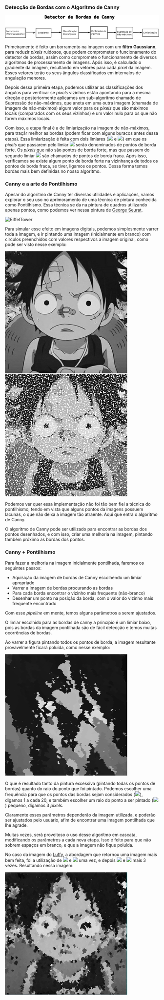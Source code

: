 ### Detecção de Bordas com o Algoritmo de Canny

![Diagrama Canny](imgs/blockdiag_canny.png "Diagrama de Blocos Canny")

Primeiramente é feito um borramento na imagem com um **filtro Gaussiano**, para reduzir _pixels_ ruidosos, que podem comprometer o funcionamento do detector de bordas, assim como compromete o funcionamento de diversos algoritmos de processamento de imagens. Após isso, é calculado o gradiente da imagem, resultando em vetores para cada _pixel_ da imagem. Esses vetores terão os seus ângulos classificados em intervalos de angulação menores.

Depois dessa primeira etapa, podemos utilizar as classificações dos ângulos para verificar se _pixels_ vizinhos estão apontando para a mesma direção e posteriormente aplicamos um sub-algoritmo chamado de Supressão de não-máximos, que anota em uma outra imagem (chamada de imagem de não-máximos) algum valor para os _pixels_ que são máximos locais (comparados com os seus vizinhos) e um valor nulo para os que não forem máximos locais.

Com isso, a etapa final é a de limiarização na imagem de não-máximos, para traçãr melhor as bordas (podem ficar com alguns buracos antes dessa etapa). Essa limiarização é feita com dois limiares (<img src="https://render.githubusercontent.com/render/math?math=T_1"> e <img src="https://render.githubusercontent.com/render/math?math=T_2">) em que os _pixels_ que passarem pelo limiar <img src="https://render.githubusercontent.com/render/math?math=T_1"> serão denominados de pontos de borda forte. Os _pixels_ que não são pontos de borda forte, mas que passem do segundo limiar <img src="https://render.githubusercontent.com/render/math?math=T_2"> são chamados de pontos de borda fraca. Após isso, verificamos se existe algum ponto de borda forte na vizinhança de todos os pontos de borda fraca, se tiver, ligamos os pontos. Dessa forma temos bordas mais bem definidas no nosso algoritmo.

### Canny e a arte do Pontilhismo

Apesar do algoritmo de Canny ter diversas utilidades e aplicações, vamos explorar o seu uso no aprimoramento de uma técnica de pintura conhecida como Pontilhismo. Essa técnica se da na pintura de quadros utilizando apenas pontos, como podemos ver nessa pintura de [George Seurat](https://en.wikipedia.org/wiki/Georges_Seurat).

![EiffelTower](https://www.georgesseurat.org/thumbnail/80000/80434/mini_normal/The-Eiffel-Tower-1889.jpg?ts=1459229076 "Eiffel Tower")

Para simular esse efeito em imagens digitais, podemos simplesmente varrer toda a imagem, e ir pintando uma imagem (inicialmente em branco) com circulos preenchidos com valores respectivos a imagem original, como pode ser visto nesse exemplo:

<p float="left">
  <img src="imgs/luffy2_gray.jpg" width="400" />
  <img src="imgs/pontos.jpg" width="400" /> 
</p>

Podemos ver quer essa implementação não foi tão bem fiel a técnica do pontilhismo, tendo em vista que alguns pontos da imagens possuem lacunas, o que não deixa a imagem tão atraente. Aqui que entra o algoritmo de Canny.

O algoritmo de Canny pode ser utilizado para encontrar as bordas dos pontos desenhados, e com isso, criar uma melhoria na imagem, pintando também próximo as bordas dos pontos.

### Canny + Pontilhismo

Para fazer a melhoria na imagem inicialmente pontilhada, faremos os seguintes passos:
- Aquisição da imagem de bordas de Canny escolhendo um limiar apropriado
- Varrer a imagem de bordas procurando as bordas
- Para cada borda encontrar o vizinho mais frequente (não-branco)
- Desenhar um ponto na posição da borda, com o valor do vizinho mais frequente encontrado

Com esse _pipeline_ em mente, temos alguns parâmetros a serem ajustados.

O limiar escolhido para as bordas de canny a princípio é um limiar baixo, pois as bordas da imagem pontilhada são de fácil detecção e temos muitas ocorrências de bordas.

Ao varrer a figura pintando todos os pontos de borda, a imagem resultante provavelmente ficará poluída, como nesse exemplo:

<img src="imgs/luffy_borradao.png" width="400">

O que é resultado tanto da pintura excessiva (pintando todas os pontos de bordas) quanto do raio do ponto que foi pintado. Podemos escolher uma frequência para que os pontos das bordas sejam considerados (<img src="https://render.githubusercontent.com/render/math?math=freq_b">), digamos 1 a cada 20, e também escolher um raio do ponto a ser pintado (<img src="https://render.githubusercontent.com/render/math?math=R">) pequeno, digamos 3 _pixels_.

Claramente esses parâmetros dependerão da imagem utilizada, e poderão ser ajustados pelo usuário, afim de encontrar uma imagem pontilhada que lhe agrade.

Muitas vezes, será proveitoso o uso desse algorítmo em cascata, modificando os parâmetros a cada nova etapa. Isso é feito para que não sobrem espaços em branco, e que a imagem não fique poluída.

No caso da imagem do [Luffy](https://en.wikipedia.org/wiki/Monkey_D._Luffy), a abordagem que retornou uma imagem mais bem feita, foi a utilização de <img src="https://render.githubusercontent.com/render/math?math=freq_b = 5"> e <img src="https://render.githubusercontent.com/render/math?math=R = 3"> uma vez, e depois <img src="https://render.githubusercontent.com/render/math?math=freq_b = 3"> e <img src="https://render.githubusercontent.com/render/math?math=R = 3"> mais 3 vezes. Resultando nessa imagem:

<img src="imgs/luffy_pos_canny_pontos.png" width="400">

